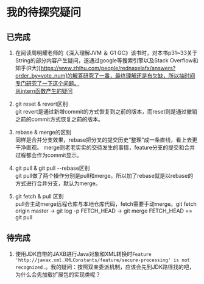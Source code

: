 # 我的待探究疑问

## 已完成

1. 在阅读周明耀老师的《深入理解JVM ＆ G1 GC》该书时，对本书p31~33关于String的部分内容产生疑问，遂通过google等搜索引擎以及Stack Overflow和知乎(R大)[https://www.zhihu.com/people/rednaxelafx/answers?order_by=vote_num]的解答研究了一番，最终理解还是有欠缺，所以抽时间专门研究了一下这个问题。  
[从intern函数产生的疑问](https://www.jianshu.com/p/10b5a7702e63)

3. git reset & revert区别    
git revert是通过新增commit的方式恢复到之前的版本，而reset则是通过撤销之前的commit方式恢复之前的版本。
4. rebase & merge的区别  
同样是合并分支效果，rebase把分叉的提交历史“整理”成一条直线，看上去更干净直观。 merge则老老实实的交待发生的事情，feature分支的提交和合并过程都会作为commit显示。 

5. git pull & git pull --rebase区别  
   git pull做了两个操作分别是pull和merge。所以加了rebase就是以rebase的方式进行合并分支，默认为merge。

2. git fetch & pull 区别  
pull会主动merge远程仓库与本地仓库代码，fetch需要手动merge。git fetch origin master -> git log -p FETCH_HEAD -> git merge FETCH_HEAD  == git pull



## 待完成

1. 使用JDK自带的JAXB进行Java对象和XML转换时```Feature 'http://javax.xml.XMLConstants/feature/secure-processing' is not recognized.```。我的疑问：按照双亲委派机制，应该会先到JDK路径找的吧，为什么会先加载扩展包的实现类呢？  

